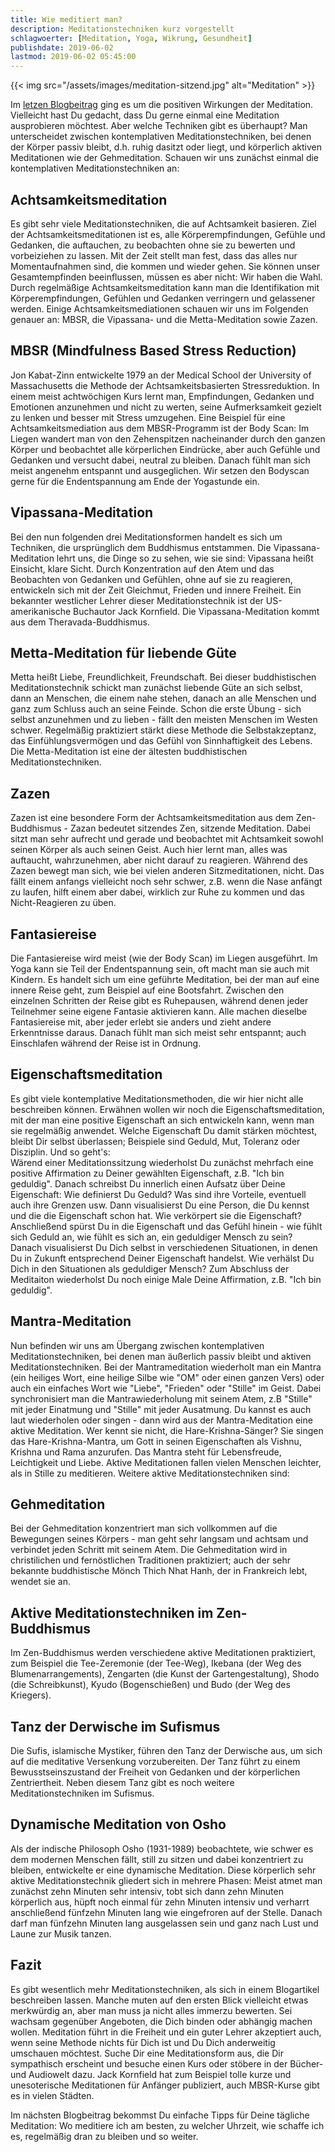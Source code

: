 ```yaml
---
title: Wie meditiert man?
description: Meditationstechniken kurz vorgestellt
schlagwoerter: [Meditation, Yoga, Wikrung, Gesundheit]
publishdate: 2019-06-02
lastmod: 2019-06-02 05:45:00
---
```


{{< img src="/assets/images/meditation-sitzend.jpg" alt="Meditation" >}}

Im [letzen Blogbeitrag][1] ging es um die positiven Wirkungen der Meditation. Vielleicht hast Du gedacht, dass Du gerne einmal eine Meditation ausprobieren möchtest. Aber welche Techniken gibt es überhaupt? Man unterscheidet zwischen kontemplativen Meditationstechniken, bei denen der Körper passiv bleibt, d.h. ruhig dasitzt oder liegt, und körperlich aktiven Meditationen wie der Gehmeditation. Schauen wir uns zunächst einmal die kontemplativen Meditationstechniken an:

## Achtsamkeitsmeditation

Es gibt sehr viele Meditationstechniken, die auf Achtsamkeit basieren. Ziel der Achtsamkeitsmeditationen ist es, alle Körperempfindungen, Gefühle und Gedanken, die auftauchen, zu beobachten ohne sie zu bewerten und vorbeiziehen zu lassen. Mit der Zeit stellt man fest, dass das alles nur Momentaufnahmen sind, die kommen und wieder gehen. Sie können unser Gesamtempfinden beeinflussen, müssen es aber nicht: Wir haben die Wahl. Durch regelmäßige Achtsamkeitsmeditation kann man die Identifikation mit Körperempfindungen, Gefühlen und Gedanken verringern und gelassener werden. Einige Achtsamkeitsmediationen schauen wir uns im Folgenden genauer an: MBSR, die Vipassana- und die Metta-Meditation sowie Zazen.

## MBSR (Mindfulness Based Stress Reduction)

Jon Kabat-Zinn entwickelte 1979 an der Medical School der University of Massachusetts die Methode der Achtsamkeitsbasierten Stressreduktion. In einem meist achtwöchigen Kurs lernt man, Empfindungen, Gedanken und Emotionen anzunehmen und nicht zu werten, seine Aufmerksamkeit gezielt zu lenken und besser mit Stress umzugehen. Eine Beispiel für eine Achtsamkeitsmediation aus dem MBSR-Programm ist der Body Scan: Im Liegen wandert man von den Zehenspitzen nacheinander durch den ganzen Körper und beobachtet alle körperlichen Eindrücke, aber auch Gefühle und Gedanken und versucht dabei, neutral zu bleiben. Danach fühlt man sich meist angenehm entspannt und ausgeglichen. Wir setzen den Bodyscan gerne für die Endentspannung am Ende der Yogastunde ein.

## Vipassana-Meditation

Bei den nun folgenden drei Meditationsformen handelt es sich um Techniken, die ursprünglich dem Buddhismus entstammen. Die Vipassana-Meditation lehrt uns, die Dinge so zu sehen, wie sie sind: Vipassana heißt Einsicht, klare Sicht. Durch Konzentration auf den Atem und das Beobachten von Gedanken und Gefühlen, ohne auf sie zu reagieren, entwickeln sich mit der Zeit Gleichmut, Frieden und innere Freiheit. Ein bekannter westlicher Lehrer dieser Meditationstechnik ist der US-amerikanische Buchautor Jack Kornfield. Die Vipassana-Meditation kommt aus dem Theravada-Buddhismus.

## Metta-Meditation für liebende Güte

Metta heißt Liebe, Freundlichkeit, Freundschaft. Bei dieser buddhistischen Meditationstechnik schickt man zunächst liebende Güte an sich selbst, dann an Menschen, die einem nahe stehen, danach an alle Menschen und ganz zum Schluss auch an seine Feinde. Schon die erste Übung - sich selbst anzunehmen und zu lieben - fällt den meisten Menschen im Westen schwer. Regelmäßig praktiziert stärkt diese Methode die Selbstakzeptanz, das Einfühlungsvermögen und das Gefühl von Sinnhaftigkeit des Lebens. Die Metta-Meditation ist eine der ältesten buddhistischen Meditationstechniken.

## Zazen

Zazen ist eine besondere Form der Achtsamkeitsmeditation aus dem Zen-Buddhismus - Zazan bedeutet sitzendes Zen, sitzende Meditation. Dabei sitzt man sehr aufrecht und gerade und beobachtet mit Achtsamkeit sowohl seinen Körper als auch seinen Geist. Auch hier lernt man, alles was auftaucht, wahrzunehmen, aber nicht darauf zu reagieren. Während des Zazen bewegt man sich, wie bei vielen anderen Sitzmeditationen, nicht. Das fällt einem anfangs vielleicht noch sehr schwer, z.B. wenn die Nase anfängt zu laufen, hilft einem aber dabei, wirklich zur Ruhe zu kommen und das Nicht-Reagieren zu üben.

## Fantasiereise

Die Fantasiereise wird meist (wie der Body Scan) im Liegen ausgeführt. Im Yoga kann sie Teil der Endentspannung sein, oft macht man sie auch mit Kindern. Es handelt sich um eine geführte Meditation, bei der man auf eine innere Reise geht, zum Beispiel auf eine Bootsfahrt. Zwischen den einzelnen Schritten der Reise gibt es Ruhepausen, während denen jeder Teilnehmer seine eigene Fantasie aktivieren kann. Alle machen dieselbe Fantasiereise mit, aber jeder erlebt sie anders und zieht andere Erkenntnisse daraus. Danach fühlt man sich meist sehr entspannt; auch Einschlafen während der Reise ist in Ordnung.

## Eigenschaftsmeditation

Es gibt viele kontemplative Meditationsmethoden, die wir hier nicht alle beschreiben können. Erwähnen wollen wir noch die Eigenschaftsmeditation, mit der man eine positive Eigenschaft an sich entwickeln kann, wenn man sie regelmäßig anwendet. Welche Eigenschaft Du damit stärken möchtest, bleibt Dir selbst überlassen; Beispiele sind Geduld, Mut, Toleranz oder Disziplin. Und so geht's:    
Wärend einer Meditationssitzung wiederholst Du zunächst mehrfach eine positive Affirmation zu Deiner gewählten Eigenschaft, z.B. "Ich bin geduldig". Danach schreibst Du innerlich einen Aufsatz über Deine Eigenschaft: Wie definierst Du Geduld? Was sind ihre Vorteile, eventuell auch ihre Grenzen usw. Dann visualisierst Du eine Person, die Du kennst und die die Eigenschaft schon hat. Wie verkörpert sie die Eigenschaft? Anschließend spürst Du in die Eigenschaft und das Gefühl hinein - wie fühlt sich Geduld an, wie fühlt es sich an, ein geduldiger Mensch zu sein? Danach visualisierst Du Dich selbst in verschiedenen Situationen, in denen Du in Zukunft entsprechend Deiner Eigenschaft handelst. Wie verhälst Du Dich in den Situationen als geduldiger Mensch? Zum Abschluss der Meditaiton wiederholst Du noch einige Male Deine Affirmation, z.B. "Ich bin geduldig".

## Mantra-Meditation

Nun befinden wir uns am Übergang zwischen kontemplativen Meditationstechniken, bei denen man äußerlich passiv bleibt und aktiven Meditationstechniken. Bei der Mantrameditation wiederholt man ein Mantra (ein heiliges Wort, eine heilige Silbe wie "OM" oder einen ganzen Vers) oder auch ein einfaches Wort wie "Liebe", "Frieden" oder "Stille" im Geist. Dabei synchronisiert man die Mantrawiederholung mit seinem Atem, z.B "Stille" mit jeder Einatmung und "Stille" mit jeder Ausatmung. Du kannst es auch laut wiederholen oder singen - dann wird aus der Mantra-Meditation eine aktive Meditation. Wer kennt sie nicht, die Hare-Krishna-Sänger? Sie singen das Hare-Krishna-Mantra, um Gott in seinen Eigenschaften als Vishnu, Krishna und Rama anzurufen. Das Mantra steht für Lebensfreude, Leichtigkeit und Liebe. Aktive Meditationen fallen vielen Menschen leichter, als in Stille zu meditieren.
Weitere aktive Meditationstechniken sind:

## Gehmeditation

Bei der Gehmeditation konzentriert man sich vollkommen auf die Bewegungen seines Körpers - man geht sehr langsam und achtsam und verbindet jeden Schritt mit seinem Atem. Die Gehmeditation wird in christilichen und fernöstlichen Traditionen praktiziert; auch der sehr bekannte buddhistische Mönch Thich Nhat Hanh, der in Frankreich lebt, wendet sie an.

## Aktive Meditationstechniken im Zen-Buddhismus

Im Zen-Buddhismus werden verschiedene aktive Meditationen praktiziert, zum Beispiel die Tee-Zeremonie (der Tee-Weg), Ikebana (der Weg des Blumenarrangements), Zengarten (die Kunst der Gartengestaltung), Shodo (die Schreibkunst), Kyudo (Bogenschießen) und Budo (der Weg des Kriegers).

## Tanz der Derwische im Sufismus

Die Sufis, islamische Mystiker, führen den Tanz der Derwische aus, um sich auf die meditative Versenkung vorzubereiten. Der Tanz führt zu einem Bewusstseinszustand der Freiheit von Gedanken und der körperlichen Zentriertheit. Neben diesem Tanz gibt es noch weitere Meditationstechniken im Sufismus.

## Dynamische Meditation von Osho

Als der indische Philosoph Osho (1931-1989) beobachtete, wie schwer es dem modernen Menschen fällt, still zu sitzen und dabei konzentriert zu bleiben, entwickelte er eine dynamische Meditation. Diese körperlich sehr aktive Meditationstechnik gliedert sich in mehrere Phasen: Meist atmet man zunächst zehn Minuten sehr intensiv, tobt sich dann zehn Minuten körperlich aus, hüpft noch einmal für zehn Minuten intensiv und verharrt anschließend fünfzehn Minuten lang wie eingefroren auf der Stelle. Danach darf man fünfzehn Minuten lang ausgelassen sein und ganz nach Lust und Laune zur Musik tanzen.


## Fazit

Es gibt wesentlich mehr Meditationstechniken, als sich in einem Blogartikel beschreiben lassen. Manche muten auf den ersten Blick vielleicht etwas merkwürdig an, aber man muss ja nicht alles immerzu bewerten. Sei wachsam gegenüber Angeboten, die Dich binden oder abhängig machen wollen. Meditation führt in die Freiheit und ein guter Lehrer akzeptiert auch, wenn seine Methode nichts für Dich ist und Du Dich anderweitig umschauen möchtest. Suche Dir eine Meditationsform aus, die Dir sympathisch erscheint und besuche einen Kurs oder stöbere in der Bücher- und Audiowelt dazu. Jack Kornfield hat zum Beispiel tolle kurze und unesoterische Meditationen für Anfänger publiziert, auch MBSR-Kurse gibt es in vielen Städten. 

Im nächsten Blogbeitrag bekommst Du einfache Tipps für Deine tägliche Meditation: Wo meditiere ich am besten, zu welcher Uhrzeit, wie schaffe ich es, regelmäßig dran zu bleiben und so weiter.


[1]: /artikel/2019/meditation


